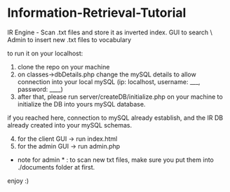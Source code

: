 # Information-Retrieval-Tutorial
IR Engine - Scan .txt files and store it as inverted index. GUI to search \ Admin to insert new .txt files to vocabulary

to run it on your localhost:

1. clone the repo on your machine
2. on classes->dbDetails.php change the mySQL details to allow connection into your local mySQL (ip: localhost, username: ___, password: ____)
3. after that, please run server/createDB/initialize.php on your machine to initialize the DB into yours mySQL database.

if you reached here, connection to mySQL already establish, and the IR DB already created into your mySQL schemas.

4. for the client GUI -> run index.html
5. for the admin  GUI -> run admin.php

* note for admin * :
to scan new txt files, make sure you put them into ./documents folder at first.

enjoy :)
